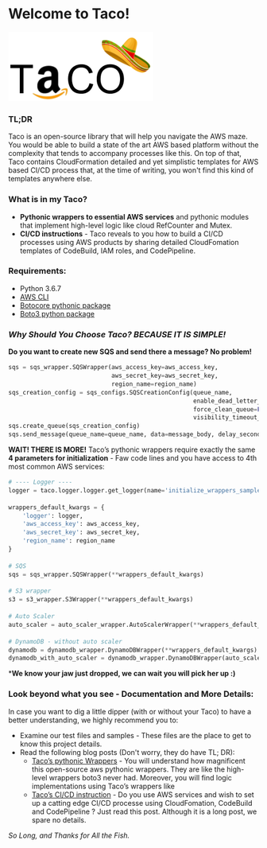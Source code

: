 # Welcome to Taco!
![Taco](https://github.com/Intsights/taco/raw/master/Taco-logo.png)
### TL;DR

Taco is an open-source library that will help you navigate the AWS maze. You would be able to build a state of the art AWS based platform without the complexity that tends to accompany processes like this. On top of that, Taco contains CloudFormation detailed and yet simplistic templates for AWS based CI/CD process that, at the time of writing, you won't find this kind of templates anywhere else.

### **What is in my Taco?**
*  **Pythonic wrappers to essential AWS services** and pythonic modules that implement high-level logic like cloud RefCounter and Mutex.
* **CI/CD instructions** - Taco reveals to you how to build a CI/CD processes using AWS products by sharing detailed CloudFomation templates of CodeBuild, IAM roles, and CodePipeline.

### Requirements:
-   Python 3.6.7
-   [AWS CLI](https://docs.aws.amazon.com/cli/latest/userguide/cli-chap-install.html)
-   [Botocore pythonic package](https://pypi.org/project/botocore/)
-   [Boto3 python package](https://pypi.org/project/boto3/)

### *Why Should You Choose Taco? BECAUSE IT IS SIMPLE!*
**Do you want to create new SQS and send there a message? No problem!**

```python
sqs = sqs_wrapper.SQSWrapper(aws_access_key=aws_access_key,
                             aws_secret_key=aws_secret_key,
                             region_name=region_name)
sqs_creation_config = sqs_configs.SQSCreationConfig(queue_name,
                                                    enable_dead_letter_queue=True,
                                                    force_clean_queue=False,
                                                    visibility_timeout_seconds=60)
sqs.create_queue(sqs_creation_config)
sqs.send_message(queue_name=queue_name, data=message_body, delay_seconds=delay_seconds)
```
**WAIT! THERE IS MORE!**
Taco’s pythonic wrappers require exactly the same **4 parameters for initialization** - Faw code lines and you have access to 4th most common AWS services:
```python
# ---- Logger ----
logger = taco.logger.logger.get_logger(name='initialize_wrappers_samples')

wrappers_default_kwargs = {
    'logger': logger,
    'aws_access_key': aws_access_key,
    'aws_secret_key': aws_secret_key,
    'region_name': region_name
}

# SQS
sqs = sqs_wrapper.SQSWrapper(**wrappers_default_kwargs)

# S3 wrapper
s3 = s3_wrapper.S3Wrapper(**wrappers_default_kwargs)

# Auto Scaler
auto_scaler = auto_scaler_wrapper.AutoScalerWrapper(**wrappers_default_kwargs)

# DynamoDB - without auto scaler
dynamodb = dynamodb_wrapper.DynamoDBWrapper(**wrappers_default_kwargs)
dynamodb_with_auto_scaler = dynamodb_wrapper.DynamoDBWrapper(auto_scaler=auto_scaler, **wrappers_default_kwargs)
```

***We know your jaw just dropped, we can wait you will pick her up :)**


### Look beyond what you see - Documentation and More Details:

In case you want to dig a little dipper (with or without your Taco) to have a better understanding, we highly recommend you to:
* Examine our test files and samples - These files are the place to get to know this project details.
* Read the following blog posts (Don't worry, they do have TL; DR):
	* [Taco’s pythonic Wrappers](https://www.youtube.com/watch?v=EsYPry-9ukk) - You will understand how magnificent this open-source aws pythonic wrappers. They are like the high-level wrappers boto3 never had. Moreover, you will find logic implementations using Taco’s wrappers like
	* [Taco’s CI/CD instruction](https://www.youtube.com/watch?v=EsYPry-9ukk) - Do you use AWS services and wish to set up a catting edge CI/CD processe using CloudFomation, CodeBuild and CodePipeline ? Just read this post. Although it is a long post, we spare no details.



*So Long, and Thanks for All the Fish.*
